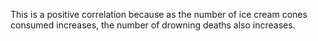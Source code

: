 This is a positive correlation because as the number of ice cream cones
consumed increases, the number of drowning deaths also increases.
